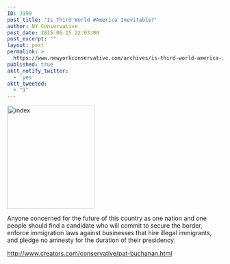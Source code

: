 ```yaml
---
ID: 3199
post_title: 'Is Third World #America Inevitable?'
author: NY Conservative
post_date: 2015-06-15 22:03:00
post_excerpt: ""
layout: post
permalink: >
  https://www.newyorkconservative.com/archives/is-third-world-america-inevitable/
published: true
aktt_notify_twitter:
  - 'yes'
aktt_tweeted:
  - "1"
---
```

<a href="http://newyorkconservative.s3.amazonaws.com/wp-content/uploads/2015/06/index.jpeg"><img class="alignnone size-full wp-image-3200" src="http://newyorkconservative.s3.amazonaws.com/wp-content/uploads/2015/06/index.jpeg" alt="index" width="204" height="240" /></a>

Anyone concerned for the future of this country as one nation and one people should find a candidate who will commit to secure the border, enforce immigration laws against businesses that hire illegal immigrants, and pledge no amnesty for the duration of their presidency.

<a href="http://www.creators.com/conservative/pat-buchanan.html">http://www.creators.com/conservative/pat-buchanan.html</a>